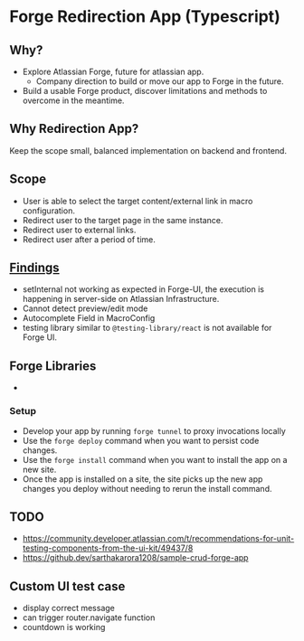 # Forge Redirection App (Typescript)

## Why?
- Explore Atlassian Forge, future for atlassian app. 
    - Company direction to build or move our app to Forge in the future.
- Build a usable Forge product, discover limitations and methods to overcome in the meantime.

## Why Redirection App?
Keep the scope small, balanced implementation on backend and frontend.

## Scope
- User is able to select the target content/external link in macro configuration.
- Redirect user to the target page in the same instance.
- Redirect user to external links.
- Redirect user after a period of time.

## [Findings](https://rocketeers.atlassian.net/wiki/spaces/GREENENG/pages/2400223784/Forge+Findings)
- setInternal not working as expected in Forge-UI, the execution is happening in server-side on Atlassian Infrastructure.
- Cannot detect preview/edit mode
- Autocomplete Field in MacroConfig
- testing library similar to `@testing-library/react` is not available for Forge UI.


## Forge Libraries
- 
### Setup
- Develop your app by running `forge tunnel` to proxy invocations locally
- Use the `forge deploy` command when you want to persist code changes.
- Use the `forge install` command when you want to install the app on a new site.
- Once the app is installed on a site, the site picks up the new app changes you deploy without needing to rerun the install command.


## TODO
- https://community.developer.atlassian.com/t/recommendations-for-unit-testing-components-from-the-ui-kit/49437/8
- https://github.dev/sarthakarora1208/sample-crud-forge-app

## Custom UI test case
- display correct message
- can trigger router.navigate function
- countdown is working